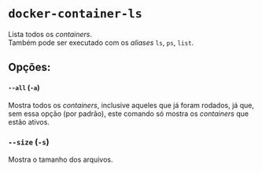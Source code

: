 # `docker-container-ls`

Lista todos os _containers_.  
Também pode ser executado com os _aliases_ `ls`, `ps`, `list`.

## Opções:

#### `--all` (`-a`)

Mostra todos os _containers_, inclusive aqueles que já foram rodados, já que, sem essa opção (por padrão), este comando só mostra os _containers_ que estão ativos.

### `--size` (`-s`)

Mostra o tamanho dos arquivos.
